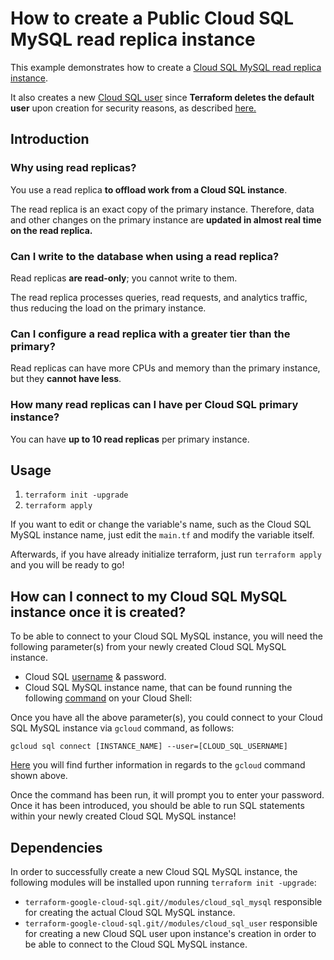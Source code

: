 # How to create a Public Cloud SQL MySQL read replica instance

This example demonstrates how to create a [Cloud SQL MySQL read replica instance](https://cloud.google.com/sql/docs/mysql/replication).

It also creates a new [Cloud SQL user](https://cloud.google.com/sql/docs/mysql/create-manage-users) since **Terraform deletes the default user** upon creation for security reasons, as described [here.](https://www.terraform.io/docs/providers/google/r/sql_database_instance.html)

## Introduction

### Why using read replicas?

You use a read replica **to offload work from a Cloud SQL instance**. 

The read replica is an exact copy of the primary instance. Therefore, data and other changes on the primary instance are **updated in almost real time on the read replica.**

### Can I write to the database when using a read replica?

Read replicas **are read-only**; you cannot write to them. 

The read replica processes queries, read requests, and analytics traffic, thus reducing the load on the primary instance.

### Can I configure a read replica with a greater tier than the primary?

Read replicas can have more CPUs and memory than the primary instance, but they **cannot have less**. 

### How many read replicas can I have per Cloud SQL primary instance?

You can have **up to 10 read replicas** per primary instance.

## Usage

1. `terraform init -upgrade`
2. `terraform apply`

If you want to edit or change the variable's name, such as the Cloud SQL MySQL instance name, just edit the `main.tf` and modify the variable itself.

Afterwards, if you have already initialize terraform, just run `terraform apply` and you will be ready to go!

## How can I connect to my Cloud SQL MySQL instance once it is created?

To be able to connect to your Cloud SQL MySQL instance, you will need the following parameter(s) from your newly created Cloud SQL MySQL instance.

- Cloud SQL [username](https://cloud.google.com/sql/docs/mysql/create-manage-users#listing_users) & password.
- Cloud SQL MySQL instance name, that can be found running the following [command](https://cloud.google.com/sdk/gcloud/reference/sql/instances/list) on your Cloud Shell:

Once you have all the above parameter(s), you could connect to your Cloud SQL MySQL instance via `gcloud` command, as follows:

`gcloud sql connect [INSTANCE_NAME] --user=[CLOUD_SQL_USERNAME] `

[Here](https://cloud.google.com/sdk/gcloud/reference/sql/connect) you will find further information in regards to the `gcloud` command shown above.

Once the command has been run, it will prompt you to enter your password. Once it has been introduced, you should be able to run SQL statements within your newly created Cloud SQL MySQL instance!

## Dependencies

In order to successfully create a new Cloud SQL MySQL instance, the following modules will be installed upon running `terraform init -upgrade`:

- `terraform-google-cloud-sql.git//modules/cloud_sql_mysql` responsible for creating the actual Cloud SQL MySQL instance. 
- `terraform-google-cloud-sql.git//modules/cloud_sql_user` responsible for creating a new Cloud SQL user upon instance's creation in order to be able to connect to the Cloud SQL MySQL instance.





